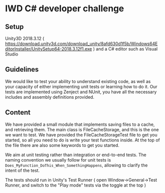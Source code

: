 # IWD C# developer challenge

## Setup

Unity3D 2018.3.12 ( https://download.unity3d.com/download_unity/8afd630d1f5b/Windows64EditorInstaller/UnitySetup64-2018.3.12f1.exe ) and a C# editor such as Visual Studio

## Guidelines

We would like to test your ability to understand existing code, as well as your capacity of either implementing unit tests or learning how to do it. 
Our tests are implemented using Zenject and NUnit, you have all the necessary includes and assembly definitions provided. 

## Content

We have provided a small module that implements saving files to a cache, and retrieving them. 
The main class is FileCacheStorage, and this is the one we want to test. 
We have provided the FileCacheStorageTest file to get you started, so all you need to do is write your test functions inside. 
At the top of the file there are also some keywords to get you started.

We aim at unit testing rather than integration or end-to-end tests.
The naming convention we usually follow for unit tests is `Does_MyFunction_DoThis_When_SomethingHappens`, allowing to clarify the intent of the test.

The tests should run in Unity's Test Runner ( open Window->General->Test Runner, and switch to the "Play mode" tests  via the toggle at the top )
